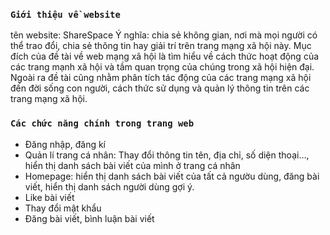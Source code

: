 ### `Giới thiệu về website`
tên website: ShareSpace
Ý nghĩa: chia sẻ không gian, nơi mà mọi người có thể trao đổi, chia sẻ thông tin hay giải trí trên  trang mạng xã hội này.
Mục đích của đề tài về web mạng xã hội là tìm hiểu về cách thức hoạt động của các trang mạnh xã hội và tầm quan trọng của chúng trong xã hội hiện đại. Ngoài ra đề tài cũng nhằm phân tích tác động của các trang mạng xã hội đến đời sống con người, cách thức sử dụng và quản lý thông tin trên các trang mạng xã hội.
### `Các chức năng chính trong trang web`
-	Đăng nhập, đăng kí
-	Quản lí trang cá nhân: Thay đổi thông tin tên, địa chỉ, số diện thoại…, hiển thị danh sách bài viết của mình ở trang cá nhân
-	Homepage: hiển thị danh sách bài viết của tất cả ngườu dùng, đăng bài viết, hiển thị danh sách người dùng gợi ý.
-	Like bài viết
-	Thay đổi mật khẩu
-	Đăng bài viết, bình luận bài viết
